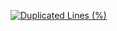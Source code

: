 [![Duplicated Lines (%)](https://sonarcloud.io/api/project_badges/measure?project=Met-s_SonarNew&metric=duplicated_lines_density)](https://sonarcloud.io/summary/new_code?id=Met-s_SonarNew)
